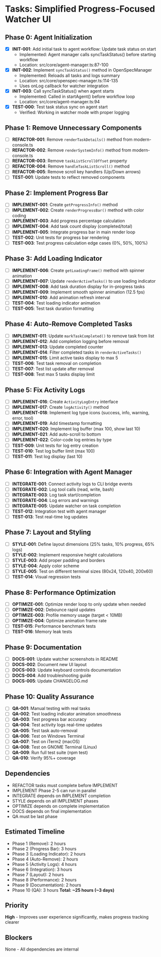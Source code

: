 # Tasks: Simplified Progress-Focused Watcher UI

## Phase 0: Agent Initialization
- [x] **INIT-001**: Add initial task to agent workflow: Update task status on start
  - Implemented: Agent manager calls syncTaskStatus() before starting workflow
  - Location: src/core/agent-manager.ts:87-100
- [x] **INIT-002**: Implement `syncTaskStatus()` method in OpenSpecManager
  - Implemented: Reloads all tasks and logs summary
  - Location: src/core/openspec-manager.ts:114-135
  - Uses onLog callback for watcher integration
- [x] **INIT-003**: Call syncTaskStatus() when agent starts
  - Implemented: Called in startAgent() before workflow loop
  - Location: src/core/agent-manager.ts:94
- [x] **TEST-000**: Test task status sync on agent start
  - Verified: Working in watcher mode with proper logging

## Phase 1: Remove Unnecessary Components
- [ ] **REFACTOR-001**: Remove `renderTaskDetails()` method from modern-console.ts
- [ ] **REFACTOR-002**: Remove `renderSystemInfo()` method from modern-console.ts
- [ ] **REFACTOR-003**: Remove `taskListScrollOffset` property
- [ ] **REFACTOR-004**: Remove `handleTaskListScroll()` method
- [ ] **REFACTOR-005**: Remove scroll key handlers (Up/Down arrows)
- [ ] **TEST-001**: Update tests to reflect removed components

## Phase 2: Implement Progress Bar
- [ ] **IMPLEMENT-001**: Create `getProgressInfo()` method
- [ ] **IMPLEMENT-002**: Create `renderProgressBar()` method with color coding
- [ ] **IMPLEMENT-003**: Add progress percentage calculation
- [ ] **IMPLEMENT-004**: Add task count display (completed/total)
- [ ] **IMPLEMENT-005**: Integrate progress bar in main render loop
- [ ] **TEST-002**: Unit tests for progress bar rendering
- [ ] **TEST-003**: Test progress calculation edge cases (0%, 50%, 100%)

## Phase 3: Add Loading Indicator
- [ ] **IMPLEMENT-006**: Create `getLoadingFrame()` method with spinner animation
- [ ] **IMPLEMENT-007**: Update `renderActiveTasks()` to use loading indicator
- [ ] **IMPLEMENT-008**: Add task duration display for in-progress tasks
- [ ] **IMPLEMENT-009**: Implement smooth spinner animation (12.5 fps)
- [ ] **IMPLEMENT-010**: Add animation refresh interval
- [ ] **TEST-004**: Test loading indicator animation
- [ ] **TEST-005**: Test task duration formatting

## Phase 4: Auto-Remove Completed Tasks
- [ ] **IMPLEMENT-011**: Update `markTaskCompleted()` to remove task from list
- [ ] **IMPLEMENT-012**: Add completion logging before removal
- [ ] **IMPLEMENT-013**: Update completed counter
- [ ] **IMPLEMENT-014**: Filter completed tasks in `renderActiveTasks()`
- [ ] **IMPLEMENT-015**: Limit active tasks display to max 5
- [ ] **TEST-006**: Test task removal on completion
- [ ] **TEST-007**: Test list update after removal
- [ ] **TEST-008**: Test max 5 tasks display limit

## Phase 5: Fix Activity Logs
- [ ] **IMPLEMENT-016**: Create `ActivityLogEntry` interface
- [ ] **IMPLEMENT-017**: Create `logActivity()` method
- [ ] **IMPLEMENT-018**: Implement log type icons (success, info, warning, error, tool)
- [ ] **IMPLEMENT-019**: Add timestamp formatting
- [ ] **IMPLEMENT-020**: Implement log buffer (max 100, show last 10)
- [ ] **IMPLEMENT-021**: Add auto-scroll to bottom
- [ ] **IMPLEMENT-022**: Color-code log entries by type
- [ ] **TEST-009**: Unit tests for log entry creation
- [ ] **TEST-010**: Test log buffer limit (max 100)
- [ ] **TEST-011**: Test log display (last 10)

## Phase 6: Integration with Agent Manager
- [ ] **INTEGRATE-001**: Connect activity logs to CLI bridge events
- [ ] **INTEGRATE-002**: Log tool calls (read, write, bash)
- [ ] **INTEGRATE-003**: Log task start/completion
- [ ] **INTEGRATE-004**: Log errors and warnings
- [ ] **INTEGRATE-005**: Update watcher on task completion
- [ ] **TEST-012**: Integration test with agent manager
- [ ] **TEST-013**: Test real-time log updates

## Phase 7: Layout and Styling
- [ ] **STYLE-001**: Define layout dimensions (25% tasks, 10% progress, 65% logs)
- [ ] **STYLE-002**: Implement responsive height calculations
- [ ] **STYLE-003**: Add proper padding and borders
- [ ] **STYLE-004**: Apply color scheme
- [ ] **STYLE-005**: Test on different terminal sizes (80x24, 120x40, 200x60)
- [ ] **TEST-014**: Visual regression tests

## Phase 8: Performance Optimization
- [ ] **OPTIMIZE-001**: Optimize render loop to only update when needed
- [ ] **OPTIMIZE-002**: Debounce rapid updates
- [ ] **OPTIMIZE-003**: Profile memory usage (target < 10MB)
- [ ] **OPTIMIZE-004**: Optimize animation frame rate
- [ ] **TEST-015**: Performance benchmark tests
- [ ] **TEST-016**: Memory leak tests

## Phase 9: Documentation
- [ ] **DOCS-001**: Update watcher screenshots in README
- [ ] **DOCS-002**: Document new UI layout
- [ ] **DOCS-003**: Update keyboard controls documentation
- [ ] **DOCS-004**: Add troubleshooting guide
- [ ] **DOCS-005**: Update CHANGELOG.md

## Phase 10: Quality Assurance
- [ ] **QA-001**: Manual testing with real tasks
- [ ] **QA-002**: Test loading indicator animation smoothness
- [ ] **QA-003**: Test progress bar accuracy
- [ ] **QA-004**: Test activity logs real-time updates
- [ ] **QA-005**: Test task auto-removal
- [ ] **QA-006**: Test on Windows Terminal
- [ ] **QA-007**: Test on iTerm2 (macOS)
- [ ] **QA-008**: Test on GNOME Terminal (Linux)
- [ ] **QA-009**: Run full test suite (npm test)
- [ ] **QA-010**: Verify 95%+ coverage

## Dependencies
- REFACTOR tasks must complete before IMPLEMENT
- IMPLEMENT Phase 2-5 can run in parallel
- INTEGRATE depends on IMPLEMENT completion
- STYLE depends on all IMPLEMENT phases
- OPTIMIZE depends on complete implementation
- DOCS depends on final implementation
- QA must be last phase

## Estimated Timeline
- Phase 1 (Remove): 2 hours
- Phase 2 (Progress Bar): 3 hours
- Phase 3 (Loading Indicator): 2 hours
- Phase 4 (Auto-Remove): 2 hours
- Phase 5 (Activity Logs): 4 hours
- Phase 6 (Integration): 3 hours
- Phase 7 (Layout): 2 hours
- Phase 8 (Performance): 2 hours
- Phase 9 (Documentation): 2 hours
- Phase 10 (QA): 3 hours
**Total: ~25 hours (~3 days)**

## Priority
**High** - Improves user experience significantly, makes progress tracking clearer

## Blockers
None - All dependencies are internal

